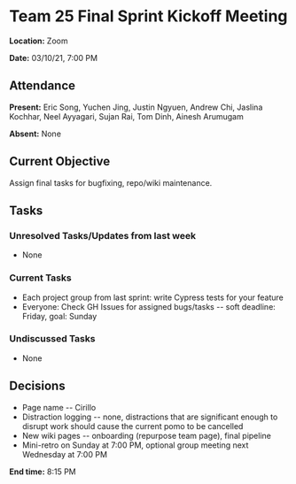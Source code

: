 # Team 25 Final Sprint Kickoff Meeting

**Location:** Zoom

**Date:** 03/10/21, 7:00 PM

## Attendance

**Present:** Eric Song, Yuchen Jing, Justin Ngyuen, Andrew Chi, Jaslina Kochhar, Neel Ayyagari, Sujan Rai, Tom Dinh, Ainesh Arumugam

**Absent:** None

## Current Objective
Assign final tasks for bugfixing, repo/wiki maintenance.

## Tasks

### Unresolved Tasks/Updates from last week
* None

### Current Tasks
* Each project group from last sprint: write Cypress tests for your feature
* Everyone: Check GH Issues for assigned bugs/tasks -- soft deadline: Friday, goal: Sunday

### Undiscussed Tasks
* None

## Decisions
* Page name -- Cirillo
* Distraction logging -- none, distractions that are significant enough to disrupt work should cause the current pomo to be cancelled
* New wiki pages -- onboarding (repurpose team page), final pipeline
* Mini-retro on Sunday at 7:00 PM, optional group meeting next Wednesday at 7:00 PM

**End time:** 8:15 PM
